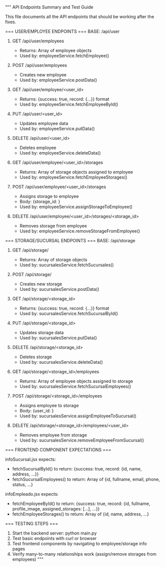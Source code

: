 """
API Endpoints Summary and Test Guide

This file documents all the API endpoints that should be working after the fixes.

=== USER/EMPLOYEE ENDPOINTS ===
BASE: /api/user

1. GET /api/user/employees

   - Returns: Array of employee objects
   - Used by: employeeService.fetchEmployee()

2. POST /api/user/employees

   - Creates new employee
   - Used by: employeeService.postData()

3. GET /api/user/employee/<user_id>

   - Returns: {success: true, record: {...}} format
   - Used by: employeeService.fetchEmployeeById()

4. PUT /api/user/<user_id>

   - Updates employee data
   - Used by: employeeService.putData()

5. DELETE /api/user/<user_id>

   - Deletes employee
   - Used by: employeeService.deleteData()

6. GET /api/user/employee/<user_id>/storages

   - Returns: Array of storage objects assigned to employee
   - Used by: employeeService.fetchEmployeeStorages()

7. POST /api/user/employee/<user_id>/storages

   - Assigns storage to employee
   - Body: {storage_id: <id>}
   - Used by: employeeService.assignStorageToEmployee()

8. DELETE /api/user/employee/<user_id>/storages/<storage_id>
   - Removes storage from employee
   - Used by: employeeService.removeStorageFromEmployee()

=== STORAGE/SUCURSAL ENDPOINTS ===
BASE: /api/storage

1. GET /api/storage/

   - Returns: Array of storage objects
   - Used by: sucursalesService.fetchSucursales()

2. POST /api/storage/

   - Creates new storage
   - Used by: sucursalesService.postData()

3. GET /api/storage/<storage_id>

   - Returns: {success: true, record: {...}} format
   - Used by: sucursalesService.fetchSucursalById()

4. PUT /api/storage/<storage_id>

   - Updates storage data
   - Used by: sucursalesService.putData()

5. DELETE /api/storage/<storage_id>

   - Deletes storage
   - Used by: sucursalesService.deleteData()

6. GET /api/storage/<storage_id>/employees

   - Returns: Array of employee objects assigned to storage
   - Used by: sucursalesService.fetchSucursalEmployees()

7. POST /api/storage/<storage_id>/employees

   - Assigns employee to storage
   - Body: {user_id: <id>}
   - Used by: sucursalesService.assignEmployeeToSucursal()

8. DELETE /api/storage/<storage_id>/employees/<user_id>
   - Removes employee from storage
   - Used by: sucursalesService.removeEmployeeFromSucursal()

=== FRONTEND COMPONENT EXPECTATIONS ===

infoSucursal.jsx expects:

- fetchSucursalById() to return: {success: true, record: {id, name, address, ...}}
- fetchSucursalEmployees() to return: Array of {id, fullname, email, phone, status, ...}

infoEmpleado.jsx expects:

- fetchEmployeeById() to return: {success: true, record: {id, fullname, profile_image, assigned_storages: [...], ...}}
- fetchEmployeeStorages() to return: Array of {id, name, address, ...}

=== TESTING STEPS ===

1. Start the backend server: python main.py
2. Test basic endpoints with curl or browser
3. Test frontend components by navigating to employee/storage info pages
4. Verify many-to-many relationships work (assign/remove storages from employees)
   """
